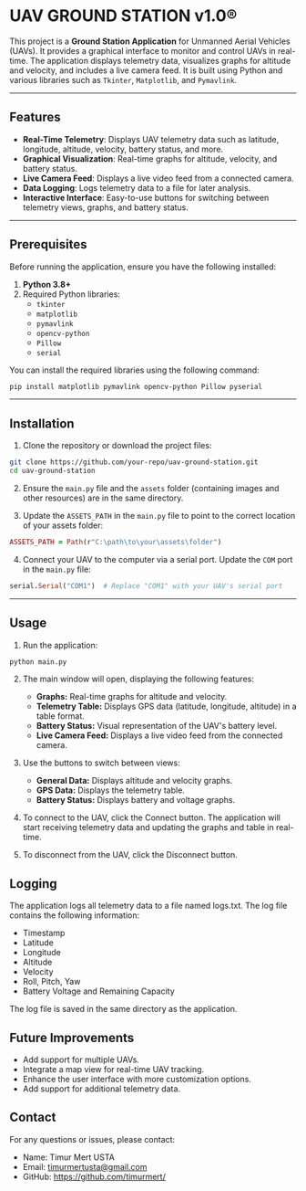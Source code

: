 # UAV GROUND STATION v1.0®

This project is a **Ground Station Application** for Unmanned Aerial Vehicles (UAVs). It provides a graphical interface to monitor and control UAVs in real-time. The application displays telemetry data, visualizes graphs for altitude and velocity, and includes a live camera feed. It is built using Python and various libraries such as `Tkinter`, `Matplotlib`, and `Pymavlink`.

---

## Features

- **Real-Time Telemetry**: Displays UAV telemetry data such as latitude, longitude, altitude, velocity, battery status, and more.
- **Graphical Visualization**: Real-time graphs for altitude, velocity, and battery status.
- **Live Camera Feed**: Displays a live video feed from a connected camera.
- **Data Logging**: Logs telemetry data to a file for later analysis.
- **Interactive Interface**: Easy-to-use buttons for switching between telemetry views, graphs, and battery status.

---

## Prerequisites

Before running the application, ensure you have the following installed:

1. **Python 3.8+**
2. Required Python libraries:
   - `tkinter`
   - `matplotlib`
   - `pymavlink`
   - `opencv-python`
   - `Pillow`
   - `serial`

You can install the required libraries using the following command:

```bash
pip install matplotlib pymavlink opencv-python Pillow pyserial
```
---
## Installation

1. Clone the repository or download the project files:
```bash
git clone https://github.com/your-repo/uav-ground-station.git
cd uav-ground-station
```

2. Ensure the `main.py` file and the `assets` folder (containing images and other resources) are in the same directory.

3. Update the `ASSETS_PATH` in the `main.py` file to point to the correct location of your assets folder:

```ruby
ASSETS_PATH = Path(r"C:\path\to\your\assets\folder")
```

4. Connect your UAV to the computer via a serial port. Update the `COM` port in the `main.py` file:

```ruby
serial.Serial("COM1")  # Replace "COM1" with your UAV's serial port
```

---
## Usage
1. Run the application:

```bash
python main.py
```

2. The main window will open, displaying the following features:

    - **Graphs:** Real-time graphs for altitude and velocity.
    - **Telemetry Table:** Displays GPS data (latitude, longitude, altitude) in a table format.
    - **Battery Status:** Visual representation of the UAV's battery level.
    - **Live Camera Feed:** Displays a live video feed from the connected camera.

3. Use the buttons to switch between views:

    - **General Data:** Displays altitude and velocity graphs.
    - **GPS Data:** Displays the telemetry table.
    - **Battery Status:** Displays battery and voltage graphs.

4. To connect to the UAV, click the Connect button. The application will start receiving telemetry data and updating the graphs and table in real-time.

5. To disconnect from the UAV, click the Disconnect button.

## Logging

The application logs all telemetry data to a file named logs.txt. The log file contains the following information:

 - Timestamp
 - Latitude
 - Longitude
 - Altitude
 - Velocity
 - Roll, Pitch, Yaw
 - Battery Voltage and Remaining Capacity

The log file is saved in the same directory as the application.

## Future Improvements

- Add support for multiple UAVs.
- Integrate a map view for real-time UAV tracking.
- Enhance the user interface with more customization options.
- Add support for additional telemetry data.

## Contact

For any questions or issues, please contact:
 - Name: Timur Mert USTA
 - Email: timurmertusta@gmail.com
 - GitHub: https://github.com/timurmert/